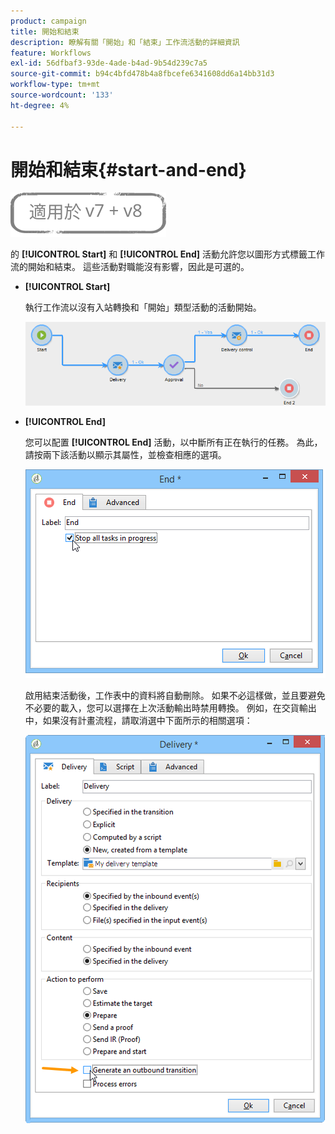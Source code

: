 ```yaml
---
product: campaign
title: 開始和結束
description: 瞭解有關「開始」和「結束」工作流活動的詳細資訊
feature: Workflows
exl-id: 56dfbaf3-93de-4ade-b4ad-9b54d239c7a5
source-git-commit: b94c4bfd478b4a8fbcefe6341608dd6a14bb31d3
workflow-type: tm+mt
source-wordcount: '133'
ht-degree: 4%

---
```


# 開始和結束{#start-and-end}

![](../../assets/common.svg)

的 **[!UICONTROL Start]** 和 **[!UICONTROL End]** 活動允許您以圖形方式標籤工作流的開始和結束。 這些活動對職能沒有影響，因此是可選的。

* **[!UICONTROL Start]**

   執行工作流以沒有入站轉換和「開始」類型活動的活動開始。

   ![](assets/s_user_segmentation_start_stop.png)

* **[!UICONTROL End]**

   您可以配置 **[!UICONTROL End]** 活動，以中斷所有正在執行的任務。 為此，請按兩下該活動以顯示其屬性，並檢查相應的選項。

   ![](assets/s_user_segmentation_end.png)

   啟用結束活動後，工作表中的資料將自動刪除。 如果不必這樣做，並且要避免不必要的載入，您可以選擇在上次活動輸出時禁用轉換。 例如，在交貨輸出中，如果沒有計畫流程，請取消選中下面所示的相關選項：

   ![](assets/s_advuser_delivery_option_no_output.png)

